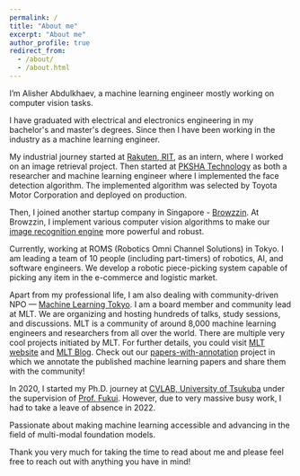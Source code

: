 ```yaml
---
permalink: /
title: "About me"
excerpt: "About me"
author_profile: true
redirect_from: 
  - /about/
  - /about.html
---
```



I’m Alisher Abdulkhaev, a machine learning engineer mostly working on computer vision tasks. 

I have graduated with electrical and electronics engineering in my bachelor's and master's degrees. Since then I have been working in the industry as a machine learning engineer. 

My industrial journey started at [Rakuten, RIT](https://rit.rakuten.co.jp), as an intern, where I worked on an image retrieval project. Then started at [PKSHA Technology](https://pkshatech.com/ja/) as both a researcher and machine learning engineer where I implemented the face detection algorithm. The implemented algorithm was selected by Toyota Motor Corporation and deployed on production.

Then, I joined another startup company in Singapore - [Browzzin](https://browzzin.com). At Browzzin, I implement various computer vision algorithms to make our [image recognition engine](https://browzzin.ai) more powerful and robust.

Currently, working at ROMS (Robotics Omni Channel Solutions) in Tokyo. I am leading a team of 10 people (including part-timers) of robotics, AI, and software engineers. We develop a robotic piece-picking system capable of picking any item in the e-commerce and logistic market. 

Apart from my professional life, I am also dealing with community-driven NPO — [Machine Learning Tokyo](https://www.meetup.com/Machine-Learning-Tokyo/). I am a board member and community lead at MLT. We are organizing and hosting hundreds of talks, study sessions, and discussions. MLT is a community of around 8,000 machine learning engineers and researchers from all over the world. There are multiple very cool projects initiated by MLT. For further details, you could visit [MLT website](https://mltokyo.ai) and [MLT Blog](https://machinelearningtokyo.com). Check out our [papers-with-annotation](https://github.com/Machine-Learning-Tokyo/papers-with-annotations) project in which we annotate the published machine learning papers and share them with the community!

In 2020, I started my Ph.D. journey at [CVLAB, University of Tsukuba](https://en.home.cvlab.cs.tsukuba.ac.jp/home) under the supervision of [Prof. Fukui](http://www.cvlab.cs.tsukuba.ac.jp/~kfukui/english/indexE.html). However, due to very massive busy work, I had to take a leave of absence in 2022.

Passionate about making machine learning accessible and advancing in the field of multi-modal foundation models.

Thank you very much for taking the time to read about me and please feel free to reach out with anything you have in mind!



